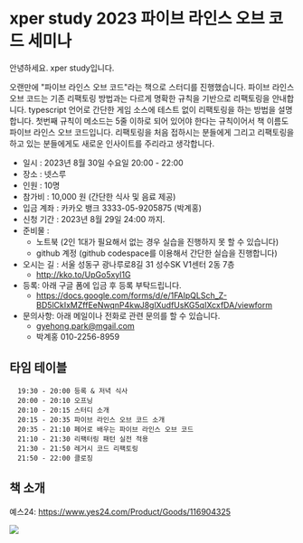 # xper study 2023  파이브 라인스 오브 코드 세미나

안녕하세요. xper study입니다.

오랜만에 "파이브 라인스 오브 코드"라는 책으로 스터디를 진행했습니다.
파이브 라인스 오브 코드는 기존 리팩토링 방법과는 다르게 명확한 규칙을 기반으로 리팩토링을 안내합니다.
typescript 언어로 간단한 게임 소스에 테스트 없이 리팩토링을 하는 방법을 설명합니다.
첫번째 규칙이 메소드는 5줄 이하로 되어 있어야 한다는 규칙이어서 책 이름도 파이브 라인스 오브 코드입니다.
리팩토링을 처음 접하시는 분들에게 그리고 리팩토링을 하고 있는 분들에게도 새로운 인사이트를 주리라고 생각합니다.

* 일시 : 2023년 8월 30일 수요일 20:00 - 22:00
* 장소 : 넷스루
* 인원 : 10명
* 참가비 : 10,000 원 (간단한 식사 및 음료 제공)
* 입금 계좌 : 카카오 뱅크 3333-05-9205875 (박계홍)
* 신청 기간 : 2023년 8월 29일 24:00 까지.
* 준비물 : 
  * 노트북 (2인 1대가 필요해서 없는 경우 실습을 진행하지 못 할 수 있습니다)
  * github 계정 (github codespace를 이용해서 간단한 실습을 진행합니다)
* 오시는 길 : 서울 성동구 광나루로8길 31 성수SK V1센터 2동 7층
  * http://kko.to/UpGo5xyl1G
* 등록: 아래 구글 폼에 입금 후 등록 부탁드립니다.
  * https://docs.google.com/forms/d/e/1FAIpQLSch_Z-BD5lCkIxMZffEeNwqnP4kwJ8glXudfUsKG5qIXcxfDA/viewform
* 문의사항: 아래 메일이나 전화로 관련 문의를 할 수 있습니다. 
  * gyehong.park@mgail.com
  * 박계홍 010-2256-8959

## 타임 테이블

```
  19:30 - 20:00 등록 & 저녁 식사
  20:00 - 20:10 오프닝
  20:10 - 20:15 스터디 소개
  20:15 - 20:35 파이브 라인스 오브 코드 소개
  20:35 - 21:10 페어로 배우는 파이브 라인스 오브 코드
  21:10 - 21:30 리팩터링 패턴 실전 적용
  21:30 - 21:50 레거시 코드 리팩토링
  21:50 - 22:00 클로징
```

## 책 소개

예스24: https://www.yes24.com/Product/Goods/116904325

![](https://image.yes24.com/goods/116904325/XL)
